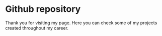 # Github repository

Thank you for visiting my page.
Here you can check some of my projects created throughout my career.
